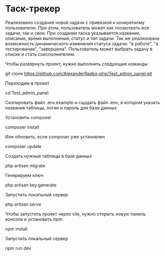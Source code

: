 # Таск-трекер

Реализовано создание новой задачи с привязкой к конкретному пользователю. При этом, пользователь может как посмотреть все задачи, так и свои. При создании таска указывается название, описание, время выполнения, статус и тип задачи. Так же реализована возможность динамического изменения статуса задачи: "в работе", "в тестировании", "завершена". Пользователь может выбрать задачу в списке и стать соисполнителем.

Чтобы развернуть проект, нужно выполнить следующие команды: </br>

git clone https://github.com/AlexanderRadko-php/Test_admin_panel.git

Переходим в проект </br>

cd Test_admin_panel

Скопировать файл .env.example и сщздать файл .env, в котором указать название таблицы, логин и пароль для базы данных </br>

Установить composer </br>

composer install

Или обновить, если composer уже установлен </br>

composer update

Создать нужные таблицы в базе данных </br>

php artisan migrate

Генерируем ключ </br>

php artisan key:generate

Запустить локальный сервер </br>

php artisan serve

Чтобы запустить проект через vite, нужно открыть новую панель консоли и установить npm </br>

npm install

Запустить локальный сервер </br>

npm run dev




